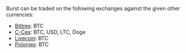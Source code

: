 Burst can be traded on the following exchanges against the given other currencies:

-   [Bittrex](https://bittrex.com/Market/Index?MarketName=BTC-burst): BTC
-   [C-Cex](https://c-cex.com/?p=burst-btc): BTC, USD, LTC, Doge
-   [Livecoin](https://www.livecoin.net/): BTC
-   [Poloniex](https://poloniex.com/exchange#btc_burst): BTC

